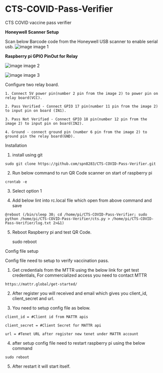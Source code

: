 # CTS-COVID-Pass-Verifier
CTS COVID vaccine pass verifier


**Honeywell Scanner Setup** 

  Scan below Barcode code from the Honeywell USB scanner to enable serial usb.
    ![image](https://user-images.githubusercontent.com/45216584/146834997-d85f0fb8-1a28-480a-a80d-5e2ddb5e11a1.png)
    image 1
    
**Raspberry pi GPIO PinOut for Relay** 

  ![image](https://user-images.githubusercontent.com/45216584/146830382-7400a04a-d538-48c2-bada-c808d45a6fa4.png)
    image 2
  
  ![image](https://user-images.githubusercontent.com/45216584/146835034-e95bb36a-7bc1-44ee-ac49-26add9c0ae9e.png)
    image 3

  Configure two relay board.

    1. Connect 5V power pin(number 2 pin from the image 2) to power pin on relay board(VCC).

    2. Pass Verified - Connect GPIO 17 pin(number 11 pin from the image 2) to input pin on board (IN1).

    3. Pass Not Verified - Connect GPIO 18 pin(number 12 pin from the image 2) to input pin on board(IN2).

    4. Ground - connect ground pin (number 6 pin from the image 2) to ground pin the relay board(GND).

Installation 

  1.  install using git

    sudo git clone https://github.com/spn8283/CTS-COVID-Pass-Verifier.git
  
  2. Run below command to run QR Code scanner on start of raspberry pi
    
    crontab -e 

  3.  Select option 1
  
  4. Add below lint into rc.local file which open from above command and save 
    
    @reboot (/bin/sleep 30; cd /home/pi/CTS-COVID-Pass-Verifier; sudo python /home/pi/CTS-COVID-Pass-Verifier/cts.py > /home/pi/CTS-COVID-Pass-Verifier/log.txt 2>&1)

  5.  Reboot Raspberry pi and test QR Code.

      sudo reboot

Config file setup

  Config file need to setup to verify vaccination pass.

  1. Get credentials from the MTTR using the below link for get test credentials, For commercialized access you need to contact MTTR 
    
    https://mattr.global/get-started/
  
  2. After register you will received and email which gives you client_id, client_secret and url.

  3. You need to setup config file as below.

    client_id = #Client id from MATTR apis

    client_secret = #Client Secret for MATTR api

    url = #Tenet URL after register new tenet under MATTR account

  4.  after setup config file need to restart raspberry pi using the below command 

    sudo reboot

  5. After restart it will start itself.